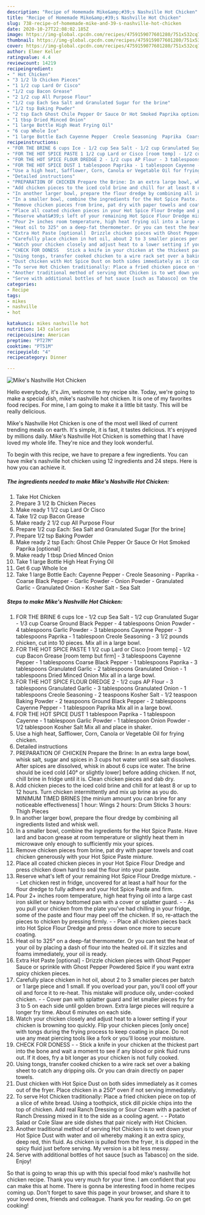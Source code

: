 ```yaml
---
description: "Recipe of Homemade Mike&amp;#39;s Nashville Hot Chicken"
title: "Recipe of Homemade Mike&amp;#39;s Nashville Hot Chicken"
slug: 738-recipe-of-homemade-mike-and-39-s-nashville-hot-chicken
date: 2020-10-27T22:08:02.185Z
image: https://img-global.cpcdn.com/recipes/4759159077601280/751x532cq70/mikes-nashville-hot-chicken-recipe-main-photo.jpg
thumbnail: https://img-global.cpcdn.com/recipes/4759159077601280/751x532cq70/mikes-nashville-hot-chicken-recipe-main-photo.jpg
cover: https://img-global.cpcdn.com/recipes/4759159077601280/751x532cq70/mikes-nashville-hot-chicken-recipe-main-photo.jpg
author: Elmer Keller
ratingvalue: 4.4
reviewcount: 14219
recipeingredient:
- " Hot Chicken"
- "3 1/2 lb Chicken Pieces"
- "1 1/2 cup Lard Or Cisco"
- "1/2 cup Bacon Grease"
- "2 1/2 cup All Purpose Flour"
- "1/2 cup Each Sea Salt and Granulated Sugar for the brine"
- "1/2 tsp Baking Powder"
- "2 tsp Each Ghost Chile Pepper Or Sauce Or Hot Smoked Paprika optional"
- "1 tbsp Dried Minced Onion"
- "1 large Bottle High Heat Frying Oil"
- "6 cup Whole Ice"
- "1 large Bottle Each Cayenne Pepper  Creole Seasoning  Paprika  Coarse Black Pepper  Garlic Powder  Onion Powder  Granulated Garlic  Granulated Onion  Kosher Salt  Sea Salt"
recipeinstructions:
- "FOR THE BRINE 6 cups Ice - 1/2 cup Sea Salt - 1/2 cup Granulated Sugar - 1/3 cup Coarse Ground Black Pepper - 4 tablespoons Onion Powder - 4 tablespoons Garlic Powder - 3 tablespoons Cayenne Pepper - 3 tablespoons Paprika - 1 tablespoon Creole Seasoning - 3 1/2 pounds chicken, cut into 10 pieces. Mix all in a large bowl."
- "FOR THE HOT SPICE PASTE 1 1/2 cup Lard or Cisco [room temp] - 1/2 cup Bacon Grease [room temp but firm] - 3 tablespoons Cayenne Pepper - 1 tablespoons Coarse Black Pepper - 1 tablespoons Paprika - 3 tablespoons Granulated Garlic - 2 tablespoons Granulated Onion - 1 tablespoons Dried Minced Onion Mix all in a large bowl."
- "FOR THE HOT SPICE FLOUR DREDGE 2 - 1/2 cups AP Flour - 3 tablespoons Granulated Garlic - 3 tablespoons Granulated Onion - 1 tablespoons Creole Seasoning - 2 teaspoons Kosher Salt - 1/2 teaspoon Baking Powder - 2 teaspoons Ground Black Pepper - 2 tablespoons Cayenne Pepper - 1 tablespoon Paprika Mix all in a large bowl."
- "FOR THE HOT SPICE DUST 1 tablespoon Paprika - 1 tablespoon Cayenne - 1 tablespoon Garlic Powder - 1 tablespoon Onion Powder - 1/2 tablespoon Kosher Salt Mix all and place in shaker."
- "Use a high heat, Safflower, Corn, Canola or Vegetable Oil for frying chicken."
- "Detailed instructions"
- "PREPARATION OF CHICKEN Prepare the Brine: In an extra large bowl, whisk salt, sugar and spices in 3 cups hot water until sea salt dissolves. After spices are dissolved, whisk in about 6 cups ice water. The brine should be iced cold [40° or slightly lower] before adding chicken. If not, chill brine in fridge until it is. Clean chicken pieces and dab dry."
- "Add chicken pieces to the iced cold brine and chill for at least 8 or up to 12 hours. Turn chicken intermittently and mix up brine as you do. MINIMUM TIMED BRINES [the minium amount you can brine for any noticeable effectiveness] 1 hour: Wings 2 hours: Drum Sticks 3 hours: Thigh Pieces"
- "In another larger bowl, prepare the flour dredge by combining all ingredients listed and whisk well."
- "In a smaller bowl, combine the ingredients for the Hot Spice Paste. Have lard and bacon grease at room temperature or slightly heat them in microwave only enough to sufficiently mix your spices."
- "Remove chicken pieces from brine, pat dry with paper towels and coat chicken generously with your Hot Spice Paste mixture."
- "Place all coated chicken pieces in your Hot Spice Flour Dredge and press chicken down hard to seal the flour into your paste."
- "Reserve what&#39;s left of your remaining Hot Spice Flour Dredge mixture.  Let chicken rest in fridge, uncovered for at least a half hour for the flour dredge to fully adhere and your Hot Spice Paste and firm."
- "Pour 2+ inches room temperature, high heat frying oil into a large cast iron skillet or heavy bottomed pan with a cover or splatter guard.  As you pull your chicken from the plate you&#39;ve had chilling in your fridge, some of the paste and flour may peel off the chicken. If so, re-attach the pieces to chicken by pressing firmly.  Place all chicken pieces back into Hot Spice Flour Dredge and press down once more to secure coating."
- "Heat oil to 325° on a deep-fat thermometer. Or you can test the heat of your oil by placing a dash of flour into the heated oil. If it sizzles and foams immediately, your oil is ready."
- "Extra Hot Paste [optional]  Drizzle chicken pieces with Ghost Pepper Sauce or sprinkle with Ghost Pepper Powdered Spice if you want extra spicy chicken pieces."
- "Carefully place chicken in hot oil, about 2 to 3 smaller pieces per batch or 1 large piece and 1 small. If you overload your pan, you&#39;ll cool off your oil and force it to re-heat. This mistake will produce oily, under-cooked chicken.  Cover pan with splatter guard and let smaller pieces fry for 3 to 5 on each side until golden brown. Extra large pieces will require a longer fry time. About 6 minutes on each side."
- "Watch your chicken closely and adjust heat to a lower setting if your chicken is browning too quickly. Flip your chicken pieces [only once] with tongs during the frying process to keep coating in place. Do not use any meat piercing tools like a fork or you&#39;ll loose your moisture."
- "CHECK FOR DONESS   Stick a knife in your chicken at the thickest part into the bone and wait a moment to see if any blood or pink fluid runs out. If it does, fry a bit longer as your chicken is not fully cooked."
- "Using tongs, transfer cooked chicken to a wire rack set over a baking sheet to catch any dripping oils. Or you can drain directly on paper towels."
- "Dust chicken with Hot Spice Dust on both sides immediately as it comes out of the fryer. Place chicken in a 250° oven if not serving immediately."
- "To serve Hot Chicken traditionally: Place a fried chicken piece on top of a slice of white bread. Using a toothpick, stick dill pickle chips into the top of chicken. Add real Ranch Dressing or Sour Cream with a packet of Ranch Dressing mixed in it to the side as a cooling agent.  Potato Salad or Cole Slaw are side dishes that pair nicely with Hot Chicken."
- "Another traditional method of serving Hot Chicken is to wet down your Hot Spice Dust with water and oil whereby making it an extra spicy, deep red, thin fluid. As chicken is pulled from the fryer, it is dipped in the spicy fluid just before serving. My version is a bit less messy."
- "Serve with additional bottles of hot sauce [such as Tabasco] on the side. Enjoy!"
categories:
- Recipe
tags:
- mikes
- nashville
- hot

katakunci: mikes nashville hot 
nutrition: 143 calories
recipecuisine: American
preptime: "PT27M"
cooktime: "PT51M"
recipeyield: "4"
recipecategory: Dinner

---
```



![Mike&#39;s Nashville Hot Chicken](https://img-global.cpcdn.com/recipes/4759159077601280/751x532cq70/mikes-nashville-hot-chicken-recipe-main-photo.jpg)

Hello everybody, it's Jim, welcome to my recipe site. Today, we're going to make a special dish, mike&#39;s nashville hot chicken. It is one of my favorites food recipes. For mine, I am going to make it a little bit tasty. This will be really delicious.

Mike&#39;s Nashville Hot Chicken is one of the most well liked of current trending meals on earth. It's simple, it is fast, it tastes delicious. It's enjoyed by millions daily. Mike&#39;s Nashville Hot Chicken is something that I have loved my whole life. They're nice and they look wonderful.




To begin with this recipe, we have to prepare a few ingredients. You can have mike&#39;s nashville hot chicken using 12 ingredients and 24 steps. Here is how you can achieve it.

<!--inarticleads1-->

##### The ingredients needed to make Mike&#39;s Nashville Hot Chicken:

1. Take  Hot Chicken
1. Prepare 3 1/2 lb Chicken Pieces
1. Make ready 1 1/2 cup Lard Or Cisco
1. Take 1/2 cup Bacon Grease
1. Make ready 2 1/2 cup All Purpose Flour
1. Prepare 1/2 cup Each: Sea Salt and Granulated Sugar [for the brine]
1. Prepare 1/2 tsp Baking Powder
1. Make ready 2 tsp Each: Ghost Chile Pepper Or Sauce Or Hot Smoked Paprika [optional]
1. Make ready 1 tbsp Dried Minced Onion
1. Take 1 large Bottle High Heat Frying Oil
1. Get 6 cup Whole Ice
1. Take 1 large Bottle Each: Cayenne Pepper - Creole Seasoning - Paprika - Coarse Black Pepper - Garlic Powder - Onion Powder - Granulated Garlic - Granulated Onion - Kosher Salt - Sea Salt




<!--inarticleads2-->

##### Steps to make Mike&#39;s Nashville Hot Chicken:

1. FOR THE BRINE 6 cups Ice - 1/2 cup Sea Salt - 1/2 cup Granulated Sugar - 1/3 cup Coarse Ground Black Pepper - 4 tablespoons Onion Powder - 4 tablespoons Garlic Powder - 3 tablespoons Cayenne Pepper - 3 tablespoons Paprika - 1 tablespoon Creole Seasoning - 3 1/2 pounds chicken, cut into 10 pieces. Mix all in a large bowl.
1. FOR THE HOT SPICE PASTE 1 1/2 cup Lard or Cisco [room temp] - 1/2 cup Bacon Grease [room temp but firm] - 3 tablespoons Cayenne Pepper - 1 tablespoons Coarse Black Pepper - 1 tablespoons Paprika - 3 tablespoons Granulated Garlic - 2 tablespoons Granulated Onion - 1 tablespoons Dried Minced Onion Mix all in a large bowl.
1. FOR THE HOT SPICE FLOUR DREDGE 2 - 1/2 cups AP Flour - 3 tablespoons Granulated Garlic - 3 tablespoons Granulated Onion - 1 tablespoons Creole Seasoning - 2 teaspoons Kosher Salt - 1/2 teaspoon Baking Powder - 2 teaspoons Ground Black Pepper - 2 tablespoons Cayenne Pepper - 1 tablespoon Paprika Mix all in a large bowl.
1. FOR THE HOT SPICE DUST 1 tablespoon Paprika - 1 tablespoon Cayenne - 1 tablespoon Garlic Powder - 1 tablespoon Onion Powder - 1/2 tablespoon Kosher Salt Mix all and place in shaker.
1. Use a high heat, Safflower, Corn, Canola or Vegetable Oil for frying chicken.
1. Detailed instructions
1. PREPARATION OF CHICKEN Prepare the Brine: In an extra large bowl, whisk salt, sugar and spices in 3 cups hot water until sea salt dissolves. After spices are dissolved, whisk in about 6 cups ice water. The brine should be iced cold [40° or slightly lower] before adding chicken. If not, chill brine in fridge until it is. Clean chicken pieces and dab dry.
1. Add chicken pieces to the iced cold brine and chill for at least 8 or up to 12 hours. Turn chicken intermittently and mix up brine as you do. MINIMUM TIMED BRINES [the minium amount you can brine for any noticeable effectiveness] 1 hour: Wings 2 hours: Drum Sticks 3 hours: Thigh Pieces
1. In another larger bowl, prepare the flour dredge by combining all ingredients listed and whisk well.
1. In a smaller bowl, combine the ingredients for the Hot Spice Paste. Have lard and bacon grease at room temperature or slightly heat them in microwave only enough to sufficiently mix your spices.
1. Remove chicken pieces from brine, pat dry with paper towels and coat chicken generously with your Hot Spice Paste mixture.
1. Place all coated chicken pieces in your Hot Spice Flour Dredge and press chicken down hard to seal the flour into your paste.
1. Reserve what&#39;s left of your remaining Hot Spice Flour Dredge mixture. -  - Let chicken rest in fridge, uncovered for at least a half hour for the flour dredge to fully adhere and your Hot Spice Paste and firm.
1. Pour 2+ inches room temperature, high heat frying oil into a large cast iron skillet or heavy bottomed pan with a cover or splatter guard. -  - As you pull your chicken from the plate you&#39;ve had chilling in your fridge, some of the paste and flour may peel off the chicken. If so, re-attach the pieces to chicken by pressing firmly. -  - Place all chicken pieces back into Hot Spice Flour Dredge and press down once more to secure coating.
1. Heat oil to 325° on a deep-fat thermometer. Or you can test the heat of your oil by placing a dash of flour into the heated oil. If it sizzles and foams immediately, your oil is ready.
1. Extra Hot Paste [optional] -  Drizzle chicken pieces with Ghost Pepper Sauce or sprinkle with Ghost Pepper Powdered Spice if you want extra spicy chicken pieces.
1. Carefully place chicken in hot oil, about 2 to 3 smaller pieces per batch or 1 large piece and 1 small. If you overload your pan, you&#39;ll cool off your oil and force it to re-heat. This mistake will produce oily, under-cooked chicken. -  - Cover pan with splatter guard and let smaller pieces fry for 3 to 5 on each side until golden brown. Extra large pieces will require a longer fry time. About 6 minutes on each side.
1. Watch your chicken closely and adjust heat to a lower setting if your chicken is browning too quickly. Flip your chicken pieces [only once] with tongs during the frying process to keep coating in place. Do not use any meat piercing tools like a fork or you&#39;ll loose your moisture.
1. CHECK FOR DONESS  -  - Stick a knife in your chicken at the thickest part into the bone and wait a moment to see if any blood or pink fluid runs out. If it does, fry a bit longer as your chicken is not fully cooked.
1. Using tongs, transfer cooked chicken to a wire rack set over a baking sheet to catch any dripping oils. Or you can drain directly on paper towels.
1. Dust chicken with Hot Spice Dust on both sides immediately as it comes out of the fryer. Place chicken in a 250° oven if not serving immediately.
1. To serve Hot Chicken traditionally: Place a fried chicken piece on top of a slice of white bread. Using a toothpick, stick dill pickle chips into the top of chicken. Add real Ranch Dressing or Sour Cream with a packet of Ranch Dressing mixed in it to the side as a cooling agent. -  - Potato Salad or Cole Slaw are side dishes that pair nicely with Hot Chicken.
1. Another traditional method of serving Hot Chicken is to wet down your Hot Spice Dust with water and oil whereby making it an extra spicy, deep red, thin fluid. As chicken is pulled from the fryer, it is dipped in the spicy fluid just before serving. My version is a bit less messy.
1. Serve with additional bottles of hot sauce [such as Tabasco] on the side. Enjoy!




So that is going to wrap this up with this special food mike&#39;s nashville hot chicken recipe. Thank you very much for your time. I am confident that you can make this at home. There is gonna be interesting food in home recipes coming up. Don't forget to save this page in your browser, and share it to your loved ones, friends and colleague. Thank you for reading. Go on get cooking!
